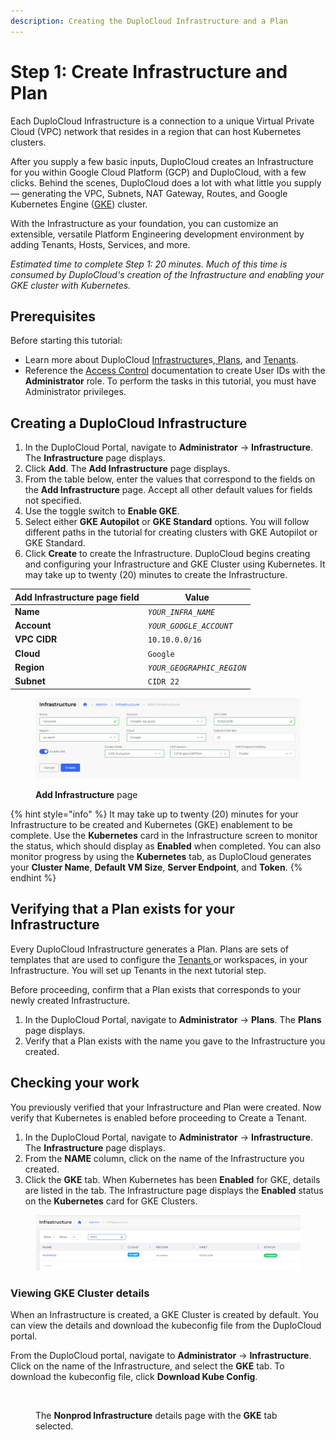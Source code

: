 ```yaml
---
description: Creating the DuploCloud Infrastructure and a Plan
---
```


# Step 1: Create Infrastructure and Plan

Each DuploCloud Infrastructure is a connection to a unique Virtual Private Cloud (VPC) network that resides in a region that can host Kubernetes clusters.&#x20;

After you supply a few basic inputs, DuploCloud creates an Infrastructure for you within Google Cloud Platform (GCP) and DuploCloud, with a few clicks. Behind the scenes, DuploCloud does a lot with what little you supply — generating the VPC, Subnets, NAT Gateway, Routes, and Google Kubernetes Engine ([GKE](https://cloud.google.com/kubernetes-engine?hl=en)) cluster.

With the Infrastructure as your foundation, you can customize an extensible, versatile Platform Engineering development environment by adding Tenants, Hosts, Services, and more.

_Estimated time to complete Step 1: 20 minutes. Much of this time is consumed by DuploCloud's creation of the Infrastructure and enabling your GKE cluster with Kubernetes._

## Prerequisites

Before starting this tutorial:

* Learn more about DuploCloud [Infrastructure](../../welcome-to-duplocloud/application-focussed-interface/duplocloud-common-components/infrastructure.md)s,[ Plans](../../welcome-to-duplocloud/application-focussed-interface/duplocloud-common-components/plan.md), and [Tenant](../../welcome-to-duplocloud/application-focussed-interface/duplocloud-common-components/tenant.md)[s](../../welcome-to-duplocloud/application-focussed-interface/duplocloud-common-components/tenant.md).
* Reference the [Access Control](../../access-control/) documentation to create User IDs with the **Administrator** role. To perform the tasks in this tutorial, you must have Administrator privileges.

## Creating a DuploCloud Infrastructure

1. In the DuploCloud Portal, navigate to **Administrator** -> **Infrastructure**. The **Infrastructure** page displays.
2. Click **Add**. The **Add Infrastructure** page displays.
3. From the table below, enter the values that correspond to the fields on the **Add Infrastructure** page. Accept all other default values for fields not specified.&#x20;
4. Use the toggle switch to **Enable GKE**.
5. Select either **GKE Autopilot** or **GKE Standard** options. You will follow different paths in the tutorial for creating clusters with GKE Autopilot or GKE Standard.
6. Click **Create** to create the Infrastructure. DuploCloud begins creating and configuring your Infrastructure and GKE Cluster using Kubernetes. It may take up to twenty (20) minutes to create the Infrastructure. &#x20;

| Add Infrastructure page field | Value                      |
| ----------------------------- | -------------------------- |
| **Name**                      | _`YOUR_INFRA_NAME`_        |
| **Account**                   | _`YOUR_GOOGLE_ACCOUNT`_    |
| **VPC CIDR**                  | `10.10.0.0/16`             |
| **Cloud**                     | `Google`                   |
| **Region**                    | _`YOUR_GEOGRAPHIC_REGION`_ |
| **Subnet**                    | `CIDR 22`                  |

<div align="left">

<figure><img src="../../.gitbook/assets/Screenshot 2024-02-12 at 5.08.04 PM.png" alt=""><figcaption><p><strong>Add Infrastructure</strong> page</p></figcaption></figure>

</div>

{% hint style="info" %}
It may take up to twenty (20) minutes for your Infrastructure to be created and Kubernetes (GKE) enablement to be complete. Use the **Kubernetes** card in the Infrastructure screen to monitor the status, which should display as **Enabled** when completed. You can also monitor progress by using the **Kubernetes** tab, as DuploCloud generates your **Cluster Name**, **Default VM Size**, **Server Endpoint**, and **Token**.&#x20;
{% endhint %}

## Verifying that a Plan exists for your Infrastructure

Every DuploCloud Infrastructure generates a Plan. Plans are sets of templates that are used to configure the [Tenants ](../../welcome-to-duplocloud/application-focussed-interface/duplocloud-common-components/tenant.md)or workspaces, in your Infrastructure. You will set up Tenants in the next tutorial step.

Before proceeding, confirm that a Plan exists that corresponds to your newly created Infrastructure.

1. In the DuploCloud Portal, navigate to **Administrator** -> **Plans**. The **Plans** page displays.
2. Verify that a Plan exists with the name you gave to the Infrastructure you created.

## Checking your work

You previously verified that your Infrastructure and Plan were created. Now verify that Kubernetes is enabled before proceeding to Create a Tenant.

1. In the DuploCloud Portal, navigate to **Administrator** -> **Infrastructure**. The **Infrastructure** page displays.
2. From the **NAME** column, click on the name of the Infrastructure you created.
3. Click the **GKE** tab. When Kubernetes has been **Enabled** for GKE, details are listed in the tab. The Infrastructure page displays the **Enabled** status on the **Kubernetes** card for GKE Clusters.&#x20;

<div align="left">

<figure><img src="../../.gitbook/assets/image (4) (1) (3).png" alt=""><figcaption></figcaption></figure>

</div>

### Viewing GKE Cluster details

When an Infrastructure is created, a GKE Cluster is created by default. You can view the details and download the kubeconfig file from the DuploCloud portal.&#x20;

From the DuploCloud portal, navigate to **Administrator** -> **Infrastructure**. Click on the name of the Infrastructure, and select the **GKE** tab. To download the kubeconfig file, click **Download Kube Config**.

<div align="left">

<figure><img src="../../.gitbook/assets/image (23) (3).png" alt=""><figcaption><p>The <strong>Nonprod Infrastructure</strong> details page with the <strong>GKE</strong> tab selected.</p></figcaption></figure>

</div>
